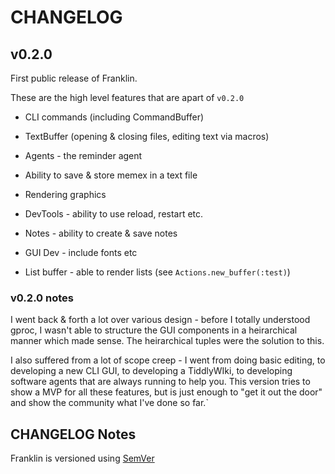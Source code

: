 # CHANGELOG

## v0.2.0

First public release of Franklin.

These are the high level features that are apart of `v0.2.0`

* CLI commands (including CommandBuffer)
* TextBuffer (opening & closing files, editing text via macros)

* Agents - the reminder agent
* Ability to save & store memex in a text file
* Rendering graphics
* DevTools - ability to use reload, restart etc.
* Notes - ability to create & save notes
* GUI Dev - include fonts etc
* List buffer - able to render lists (see `Actions.new_buffer(:test)`)

### v0.2.0 notes

I went back & forth a lot over various design - before I totally understood
gproc, I wasn't able to structure the GUI components in a heirarchical manner
which made sense. The heirarchical tuples were the solution to this.

I also suffered from a lot of scope creep - I went from doing basic editing,
to developing a new CLI GUI, to developing a TiddlyWIki, to developing software
agents that are always running to help you. This version tries to show a
MVP for all these features, but is just enough to "get it out the door" and
show the community what I've done so far.`

## CHANGELOG Notes

Franklin is versioned using [SemVer](https://semver.org/)